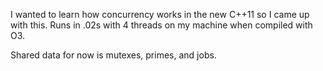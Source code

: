 I wanted to learn how concurrency works in the new C++11 so I came up with this.
Runs in .02s with 4 threads on my machine when compiled with O3.

Shared data for now is mutexes, primes, and jobs.
